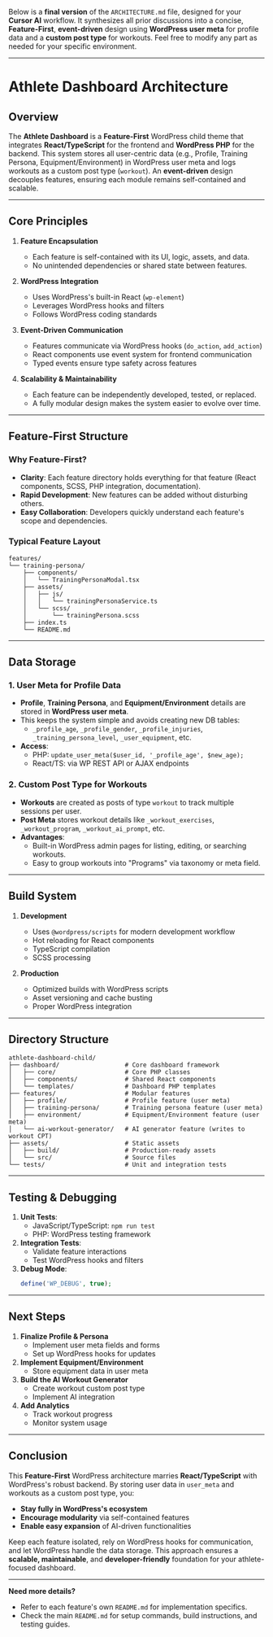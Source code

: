 Below is a **final version** of the `ARCHITECTURE.md` file, designed for your **Cursor AI** workflow. It synthesizes all prior discussions into a concise, **Feature-First**, **event-driven** design using **WordPress user meta** for profile data and a **custom post type** for workouts. Feel free to modify any part as needed for your specific environment.

---

# Athlete Dashboard Architecture

## **Overview**

The **Athlete Dashboard** is a **Feature-First** WordPress child theme that integrates **React/TypeScript** for the frontend and **WordPress PHP** for the backend. This system stores all user-centric data (e.g., Profile, Training Persona, Equipment/Environment) in WordPress user meta and logs workouts as a custom post type (`workout`). An **event-driven** design decouples features, ensuring each module remains self-contained and scalable.

---

## **Core Principles**

1. **Feature Encapsulation**  
   - Each feature is self-contained with its UI, logic, assets, and data.  
   - No unintended dependencies or shared state between features.

2. **WordPress Integration**
   - Uses WordPress's built-in React (`wp-element`)
   - Leverages WordPress hooks and filters
   - Follows WordPress coding standards

3. **Event-Driven Communication**  
   - Features communicate via WordPress hooks (`do_action`, `add_action`)
   - React components use event system for frontend communication
   - Typed events ensure type safety across features

4. **Scalability & Maintainability**  
   - Each feature can be independently developed, tested, or replaced.  
   - A fully modular design makes the system easier to evolve over time.

---

## **Feature-First Structure**

### **Why Feature-First?**
- **Clarity**: Each feature directory holds everything for that feature (React components, SCSS, PHP integration, documentation).  
- **Rapid Development**: New features can be added without disturbing others.  
- **Easy Collaboration**: Developers quickly understand each feature's scope and dependencies.

### **Typical Feature Layout**
```plaintext
features/
└── training-persona/
    ├── components/
    │   └── TrainingPersonaModal.tsx
    ├── assets/
    │   ├── js/
    │   │   └── trainingPersonaService.ts
    │   └── scss/
    │       └── trainingPersona.scss
    ├── index.ts
    └── README.md
```

---

## **Data Storage**

### **1. User Meta for Profile Data**

- **Profile**, **Training Persona**, and **Equipment/Environment** details are stored in **WordPress user meta**.  
- This keeps the system simple and avoids creating new DB tables:
  - `_profile_age`, `_profile_gender`, `_profile_injuries`, `_training_persona_level`, `_user_equipment`, etc.
- **Access**:  
  - PHP: `update_user_meta($user_id, '_profile_age', $new_age);`  
  - React/TS: via WP REST API or AJAX endpoints

### **2. Custom Post Type for Workouts**

- **Workouts** are created as posts of type `workout` to track multiple sessions per user.  
- **Post Meta** stores workout details like `_workout_exercises`, `_workout_program`, `_workout_ai_prompt`, etc.
- **Advantages**:  
  - Built-in WordPress admin pages for listing, editing, or searching workouts.  
  - Easy to group workouts into "Programs" via taxonomy or meta field.

---

## **Build System**

1. **Development**
   - Uses `@wordpress/scripts` for modern development workflow
   - Hot reloading for React components
   - TypeScript compilation
   - SCSS processing

2. **Production**
   - Optimized builds with WordPress scripts
   - Asset versioning and cache busting
   - Proper WordPress integration

---

## **Directory Structure**

```plaintext
athlete-dashboard-child/
├── dashboard/                  # Core dashboard framework
│   ├── core/                   # Core PHP classes
│   ├── components/             # Shared React components
│   └── templates/              # Dashboard PHP templates
├── features/                   # Modular features
│   ├── profile/                # Profile feature (user meta)
│   ├── training-persona/       # Training persona feature (user meta)
│   ├── environment/            # Equipment/Environment feature (user meta)
│   └── ai-workout-generator/   # AI generator feature (writes to workout CPT)
├── assets/                     # Static assets
│   ├── build/                  # Production-ready assets
│   └── src/                    # Source files
└── tests/                      # Unit and integration tests
```

---

## **Testing & Debugging**

1. **Unit Tests**:  
   - JavaScript/TypeScript: `npm run test`
   - PHP: WordPress testing framework
2. **Integration Tests**:  
   - Validate feature interactions
   - Test WordPress hooks and filters
3. **Debug Mode**:  
   ```php
   define('WP_DEBUG', true);
   ```

---

## **Next Steps**

1. **Finalize Profile & Persona**  
   - Implement user meta fields and forms
   - Set up WordPress hooks for updates
2. **Implement Equipment/Environment**  
   - Store equipment data in user meta
3. **Build the AI Workout Generator**  
   - Create workout custom post type
   - Implement AI integration
4. **Add Analytics**  
   - Track workout progress
   - Monitor system usage

---

## **Conclusion**

This **Feature-First** WordPress architecture marries **React/TypeScript** with WordPress's robust backend. By storing user data in `user_meta` and workouts as a custom post type, you:

- **Stay fully in WordPress's ecosystem**  
- **Encourage modularity** via self-contained features  
- **Enable easy expansion** of AI-driven functionalities

Keep each feature isolated, rely on WordPress hooks for communication, and let WordPress handle the data storage. This approach ensures a **scalable, maintainable**, and **developer-friendly** foundation for your athlete-focused dashboard.

---

**Need more details?**  
- Refer to each feature's own `README.md` for implementation specifics.  
- Check the main `README.md` for setup commands, build instructions, and testing guides.  